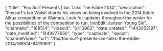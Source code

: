 {
    "title": "Fox Surf Presents | Ian Talks The Eddie 2014",
    "description": "Foxsurf's Ian Walsh shares his views on being involved in the 2014 Eddie Aikua competition at Waimea. Look for updates throughout the winter for the possibilities of the competition to run. \n\nEdit: Jensen Young Sik",
    "channelid": "168514",
    "videoid": "6413963",
    "date_created": "1443053197",
    "date_modified": "1449277650",
    "type": "captivate",
    "layout": "channelVideo",
    "url": "\/fox\/fox-surf-presents-ian-talks-the-eddie-2014\/168514-6413963"
}